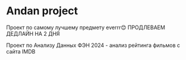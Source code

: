 # Andan project
Проект по самому лучшему предмету everrr😊
ПРОДЛЕВАЕМ ДЕДЛАЙН НА 2 ДНЯ

Проект по Анализу Данных ФЭН 2024 - анализ рейтинга фильмов с сайта IMDB



